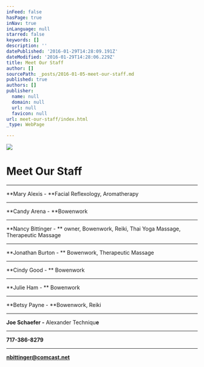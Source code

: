 ```yaml
---
inFeed: false
hasPage: true
inNav: true
inLanguage: null
starred: false
keywords: []
description: ''
datePublished: '2016-01-29T14:28:09.191Z'
dateModified: '2016-01-29T14:28:06.229Z'
title: Meet Our Staff
author: []
sourcePath: _posts/2016-01-05-meet-our-staff.md
published: true
authors: []
publisher:
  name: null
  domain: null
  url: null
  favicon: null
url: meet-our-staff/index.html
_type: WebPage

---
```

![](https://the-grid-user-content.s3-us-west-2.amazonaws.com/8b47095d-bccc-4861-b4ff-0482f3fb476b.jpg)

# Meet Our Staff

****

**Mary Alexis - **Facial Reflexology, Aromatherapy

****

**Candy Arena - **Bowenwork

****

**Nancy Bittinger - ** owner, Bowenwork, Reiki, Thai Yoga Massage,
Therapeutic Massage

****

**Jonathan Burton - ** Bowenwork, Therapeutic Massage

****

**Cindy Good - ** Bowenwork

****

**Julie Ham - ** Bowenwork

****

**Betsy Payne - **Bowenwork, Reiki

****

**Joe Schaefer -** Alexander Techniqu**e**

****

**717-386-8279**

****

**nbittinger@comcast.net**